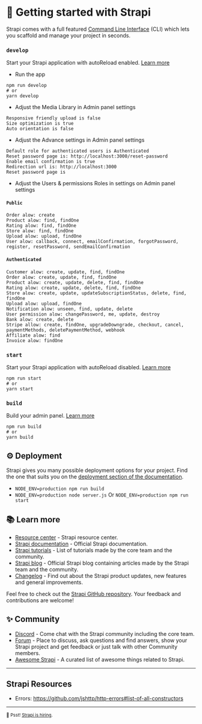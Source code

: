 # 🚀 Getting started with Strapi

Strapi comes with a full featured [Command Line Interface](https://docs.strapi.io/developer-docs/latest/developer-resources/cli/CLI.html) (CLI) which lets you scaffold and manage your project in seconds.

### `develop`

Start your Strapi application with autoReload enabled. [Learn more](https://docs.strapi.io/developer-docs/latest/developer-resources/cli/CLI.html#strapi-develop)

- Run the app

```
npm run develop
# or
yarn develop
```

- Adjust the Media Library in Admin panel settings

```
Responsive friendly upload is false
Size optimization is true
Auto orientation is false
```

- Adjust the Advance settings in Admin panel settings

```
Default role for authenticated users is Authenticated
Reset password page is: http://localhost:3000/reset-password
Enable email confirmation is true
Redirection url is: http://localhost:3000
Reset password page is
```

- Adjust the Users & permissions Roles in settings on Admin panel settings

#### `Public`

```
Order alow: create
Product alow: find, findOne
Rating alow: find, findOne
Store alow: find, findOne
Upload alow: upload, findOne
User alow: callback, connect, emailConfirmation, forgotPassword, register, resetPassword, sendEmailConfirmation
```

#### `Authenticated`

```
Customer alow: create, update, find, findOne
Order alow: create, update, find, findOne
Product alow: create, update, delete, find, findOne
Rating alow: create, update, delete, find, findOne
Store alow: create, update, updateSubscriptionStatus, delete, find, findOne
Upload alow: upload, findOne
Notification alow: unseen, find, update, delete
User permission alow: changePassword, me, update, destroy
Bank alow: create, delete
Stripe allow: create, findOne, upgradeDowngrade, checkout, cancel, paymentMethods, deletePaymentMethod, webhook
Affiliate alow: find
Invoice alow: findOne
```

### `start`

Start your Strapi application with autoReload disabled. [Learn more](https://docs.strapi.io/developer-docs/latest/developer-resources/cli/CLI.html#strapi-start)

```
npm run start
# or
yarn start
```

### `build`

Build your admin panel. [Learn more](https://docs.strapi.io/developer-docs/latest/developer-resources/cli/CLI.html#strapi-build)

```
npm run build
# or
yarn build
```

## ⚙️ Deployment

Strapi gives you many possible deployment options for your project. Find the one that suits you on the [deployment section of the documentation](https://docs.strapi.io/developer-docs/latest/setup-deployment-guides/deployment.html).

- `NODE_ENV=production npm run build`
- `NODE_ENV=production node server.js` Or `NODE_ENV=production npm run start`

## 📚 Learn more

- [Resource center](https://strapi.io/resource-center) - Strapi resource center.
- [Strapi documentation](https://docs.strapi.io) - Official Strapi documentation.
- [Strapi tutorials](https://strapi.io/tutorials) - List of tutorials made by the core team and the community.
- [Strapi blog](https://docs.strapi.io) - Official Strapi blog containing articles made by the Strapi team and the community.
- [Changelog](https://strapi.io/changelog) - Find out about the Strapi product updates, new features and general improvements.

Feel free to check out the [Strapi GitHub repository](https://github.com/strapi/strapi). Your feedback and contributions are welcome!

## ✨ Community

- [Discord](https://discord.strapi.io) - Come chat with the Strapi community including the core team.
- [Forum](https://forum.strapi.io/) - Place to discuss, ask questions and find answers, show your Strapi project and get feedback or just talk with other Community members.
- [Awesome Strapi](https://github.com/strapi/awesome-strapi) - A curated list of awesome things related to Strapi.

---

## Strapi Resources

- Errors: https://github.com/jshttp/http-errors#list-of-all-constructors

---

<sub>🤫 Psst! [Strapi is hiring](https://strapi.io/careers).</sub>
